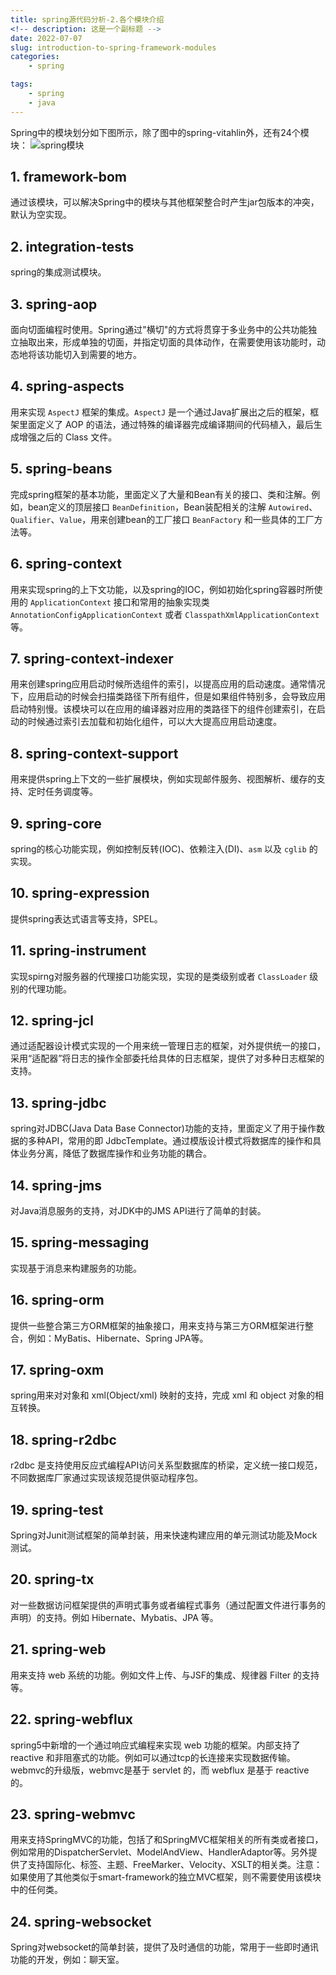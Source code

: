```yaml
---
title: spring源代码分析-2.各个模块介绍
<!-- description: 这是一个副标题 -->
date: 2022-07-07
slug: introduction-to-spring-framework-modules
categories:
    - spring

tags:
    - spring
    - java
---
```


Spring中的模块划分如下图所示，除了图中的spring-vitahlin外，还有24个模块：
![spring模块](https://vitahlin.oss-cn-shanghai.aliyuncs.com/images/blog/2022/07/202207071923185.png)

## 1. framework-bom

通过该模块，可以解决Spring中的模块与其他框架整合时产生jar包版本的冲突，默认为空实现。

## 2. integration-tests

spring的集成测试模块。

## 3. spring-aop

面向切面编程时使用。Spring通过"横切"的方式将贯穿于多业务中的公共功能独立抽取出来，形成单独的切面，并指定切面的具体动作，在需要使用该功能时，动态地将该功能切入到需要的地方。

## 4. spring-aspects

用来实现 `AspectJ` 框架的集成。`AspectJ` 是一个通过Java扩展出之后的框架，框架里面定义了 AOP 的语法，通过特殊的编译器完成编译期间的代码植入，最后生成增强之后的 Class 文件。

## 5. spring-beans

完成spring框架的基本功能，里面定义了大量和Bean有关的接口、类和注解。例如，bean定义的顶层接口 `BeanDefinition`，Bean装配相关的注解 `Autowired`、`Qualifier`、`Value`，用来创建bean的工厂接口 `BeanFactory` 和一些具体的工厂方法等。

## 6. spring-context

用来实现spring的上下文功能，以及spring的IOC，例如初始化spring容器时所使用的 `ApplicationContext` 接口和常用的抽象实现类 `AnnotationConfigApplicationContext` 或者 `ClasspathXmlApplicationContext` 等。

## 7. spring-context-indexer

用来创建spring应用启动时候所选组件的索引，以提高应用的启动速度。通常情况下，应用启动的时候会扫描类路径下所有组件，但是如果组件特别多，会导致应用启动特别慢。该模块可以在应用的编译器对应用的类路径下的组件创建索引，在启动的时候通过索引去加载和初始化组件，可以大大提高应用启动速度。

## 8. spring-context-support

用来提供spring上下文的一些扩展模块，例如实现邮件服务、视图解析、缓存的支持、定时任务调度等。

## 9. spring-core

spring的核心功能实现，例如控制反转(IOC)、依赖注入(DI)、`asm` 以及 `cglib` 的实现。

## 10. spring-expression

提供spring表达式语言等支持，SPEL。

## 11. spring-instrument

实现spirng对服务器的代理接口功能实现，实现的是类级别或者 `ClassLoader` 级别的代理功能。

## 12. spring-jcl

通过适配器设计模式实现的一个用来统一管理日志的框架，对外提供统一的接口，采用“适配器”将日志的操作全部委托给具体的日志框架，提供了对多种日志框架的支持。

## 13. spring-jdbc

spring对JDBC(Java Data Base Connector)功能的支持，里面定义了用于操作数据的多种API，常用的即 JdbcTemplate。通过模版设计模式将数据库的操作和具体业务分离，降低了数据库操作和业务功能的耦合。

## 14. spring-jms

对Java消息服务的支持，对JDK中的JMS API进行了简单的封装。

## 15. spring-messaging

实现基于消息来构建服务的功能。

## 16. spring-orm

提供一些整合第三方ORM框架的抽象接口，用来支持与第三方ORM框架进行整合，例如：MyBatis、Hibernate、Spring JPA等。

## 17. spring-oxm

spring用来对对象和 xml(Object/xml) 映射的支持，完成 xml 和 object 对象的相互转换。

## 18. spring-r2dbc

r2dbc 是支持使用反应式编程API访问关系型数据库的桥梁，定义统一接口规范，不同数据库厂家通过实现该规范提供驱动程序包。

## 19. spring-test

Spring对Junit测试框架的简单封装，用来快速构建应用的单元测试功能及Mock测试。

## 20. spring-tx

对一些数据访问框架提供的声明式事务或者编程式事务（通过配置文件进行事务的声明）的支持。例如 Hibernate、Mybatis、JPA 等。

## 21. spring-web

用来支持 web 系统的功能。例如文件上传、与JSF的集成、规律器 Filter 的支持等。

## 22. spring-webflux

spring5中新增的一个通过响应式编程来实现 web 功能的框架。内部支持了 reactive 和非阻塞式的功能。例如可以通过tcp的长连接来实现数据传输。webmvc的升级版，webmvc是基于 servlet 的，而 webflux 是基于 reactive 的。

## 23. spring-webmvc

用来支持SpringMVC的功能，包括了和SpringMVC框架相关的所有类或者接口，例如常用的DispatcherServlet、ModelAndView、HandlerAdaptor等。另外提供了支持国际化、标签、主题、FreeMarker、Velocity、XSLT的相关类。注意：如果使用了其他类似于smart-framework的独立MVC框架，则不需要使用该模块中的任何类。

## 24. spring-websocket

Spring对websocket的简单封装，提供了及时通信的功能，常用于一些即时通讯功能的开发，例如：聊天室。
